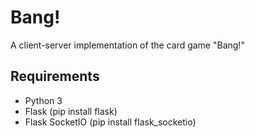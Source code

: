 # Bang!
A client-server implementation of the card game "Bang!"

## Requirements
* Python 3
* Flask (pip install flask)
* Flask SocketIO (pip install flask_socketio)
